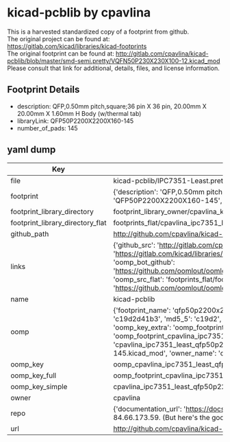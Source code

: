 # kicad-pcblib by cpavlina  
This is a harvested standardized copy of a footprint from github.  
The original project can be found at:  
https://gitlab.com/kicad/libraries/kicad-footprints  
The original footprint can be found at:
http://gitlab.com/cpavlina/kicad-pcblib/blob/master/smd-semi.pretty/VQFN50P230X230X100-12.kicad_mod
Please consult that link for additional, details, files, and license information.  
## Footprint Details
* description: QFP,0.50mm pitch,square;36 pin X 36 pin, 20.00mm X 20.00mm X 1.60mm H Body (w/thermal tab)  
* libraryLink: QFP50P2200X2200X160-145  
* number_of_pads: 145  
## yaml dump  
| Key | Value |  
| --- | --- |  
| file | kicad-pcblib/IPC7351-Least.pretty/QFP50P2200X2200X160-145.kicad_mod |  
| footprint | {'description': 'QFP,0.50mm pitch,square;36 pin X 36 pin, 20.00mm X 20.00mm X 1.60mm H Body (w/thermal tab)', 'libraryLink': 'QFP50P2200X2200X160-145', 'number_of_pads': 145} |  
| footprint_library_directory | footprint_library_owner/cpavlina_kicad-pcblib |  
| footprint_library_directory_flat | footprints_flat/cpavlina_ipc7351_least_qfp50p2200x2200x160_145/working |  
| github_path | http://github.com/cpavlina/kicad-pcblib/blob/master/IPC7351-Least.pretty/QFP50P2200X2200X160-145.kicad_mod |  
| links | {'github_src': 'http://gitlab.com/cpavlina/kicad-pcblib/blob/master/smd-semi.pretty/VQFN50P230X230X100-12.kicad_mod', 'github_src_repo': 'https://gitlab.com/kicad/libraries/kicad-footprints', 'oomp_bot': 'footprints/cpavlina_ipc7351_least_qfp50p2200x2200x160_145/working', 'oomp_bot_github': 'https://github.com/oomlout/oomlout_oomp_footprint_bot/tree/main/footprints/cpavlina_ipc7351_least_qfp50p2200x2200x160_145/working', 'oomp_src_flat': 'footprints_flat/footprints_flat/cpavlina_ipc7351_least_qfp50p2200x2200x160_145/working', 'oomp_src_flat_github': 'https://github.com/oomlout/oomlout_oomp_footprint_src/tree/main/footprints_flat/cpavlina_ipc7351_least_qfp50p2200x2200x160_145/working'} |  
| name | kicad-pcblib |  
| oomp | {'footprint_name': 'qfp50p2200x2200x160_145', 'library_name': 'ipc7351_least', 'md5': 'c19d2d41b379cb46ff11b2c6aeca4b90', 'md5_10': 'c19d2d41b3', 'md5_5': 'c19d2', 'md5_6': 'c19d2d', 'oomp_key': 'oomp_cpavlina_ipc7351_least_qfp50p2200x2200x160_145', 'oomp_key_extra': 'oomp_footprint_cpavlina_ipc7351_least_qfp50p2200x2200x160_145', 'oomp_key_full': 'oomp_footprint_cpavlina_ipc7351_least_qfp50p2200x2200x160_145_c19d2d', 'oomp_key_simple': 'cpavlina_ipc7351_least_qfp50p2200x2200x160_145', 'original_filename': 'kicad-pcblib/IPC7351-Least.pretty/QFP50P2200X2200X160-145.kicad_mod', 'owner_name': 'cpavlina'} |  
| oomp_key | oomp_cpavlina_ipc7351_least_qfp50p2200x2200x160_145 |  
| oomp_key_full | oomp_footprint_cpavlina_ipc7351_least_qfp50p2200x2200x160_145 |  
| oomp_key_simple | cpavlina_ipc7351_least_qfp50p2200x2200x160_145 |  
| owner | cpavlina |  
| repo | {'documentation_url': 'https://docs.github.com/rest/overview/resources-in-the-rest-api#rate-limiting', 'message': "API rate limit exceeded for 84.66.173.59. (But here's the good news: Authenticated requests get a higher rate limit. Check out the documentation for more details.)"} |  
| url | http://github.com/cpavlina/kicad-pcblib |  

